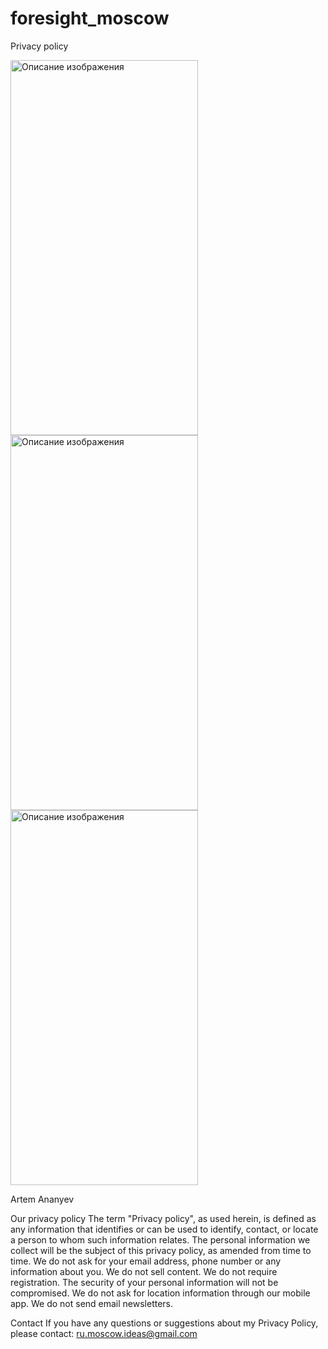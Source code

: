 # foresight_moscow
Privacy policy


<img src="https://github.com/user-attachments/assets/f9bdd9ee-a57e-4893-a759-14d3a21b471e" width="300" height="600" alt="Описание изображения">
<img src="https://github.com/user-attachments/assets/a0f50323-f9d9-48ee-86a8-474c9610e543" width="300" height="600" alt="Описание изображения">
<img src="https://github.com/user-attachments/assets/270c597d-1d5c-44b4-a7dc-20c886f020e5" width="300" height="600" alt="Описание изображения">

Artem Ananyev

Our privacy policy The term "Privacy policy", as used herein,
is defined as any information that identifies or can be used to identify, contact,
or locate a person to whom such information relates. The personal information we collect will
be the subject of this privacy policy, as amended from time to time. We do not ask for your email
address, phone number or any information about you. We do not sell content. We do not require registration.
The security of your personal information will not be compromised. We do not ask for location
information through our mobile app. We do not send email newsletters.

Contact If you have any questions or suggestions about my Privacy Policy, please contact: ru.moscow.ideas@gmail.com
